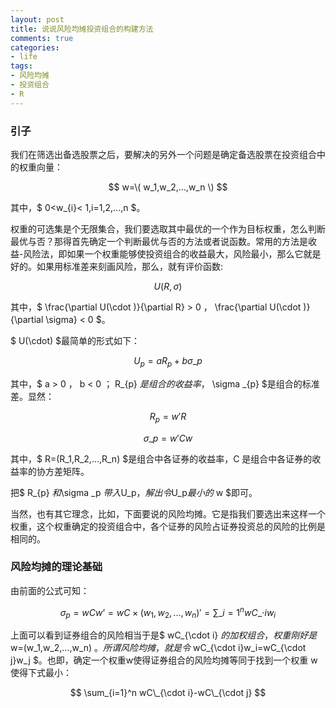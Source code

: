 ```yaml
---
layout: post
title: 说说风险均摊投资组合的构建方法
comments: true
categories:
- life
tags:
- 风险均摊
- 投资组合
- R
---
```



### 引子

我们在筛选出备选股票之后，要解决的另外一个问题是确定备选股票在投资组合中的权重向量：

$$ w=\( w_1,w_2,...,w_n \) $$

其中，$ 0<w_{i}< 1,i=1,2,...,n $。

权重的可选集是个无限集合，我们要选取其中最优的一个作为目标权重，怎么判断最优与否？那得首先确定一个判断最优与否的方法或者说函数。常用的方法是收益-风险法，即如果一个权重能够使投资组合的收益最大，风险最小，那么它就是好的。如果用标准差来刻画风险，那么，就有评价函数:

$$ U(R,\sigma) $$

其中，$ \frac{\partial U(\cdot )}{\partial R} > 0 $，$ \frac{\partial U(\cdot )}{\partial \sigma} < 0 $。

$ U(\cdot) $最简单的形式如下：

$$
U_p = aR_{p} + b \sigma \_{p}
$$

其中，$ a > 0 $，$ b < 0 $；$ R_{p} $是组合的收益率，$ \sigma \_{p} $是组合的标准差。显然：

$$ R_{p} = w'R $$

$$
\sigma \_p = w'Cw
$$

其中，$ R=(R_1,R_2,...,R_n) $是组合中各证券的收益率，C 是组合中各证券的收益率的协方差矩阵。

把$ R_{p} $和$\sigma \_p $带入$U_p$，解出令$U_p$最小的$ w $即可。

当然，也有其它理念，比如，下面要说的风险均摊。它是指我们要选出来这样一个权重，这个权重确定的投资组合中，各个证券的风险占证券投资总的风险的比例是相同的。

### 风险均摊的理论基础

由前面的公式可知：

$$
\sigma_p = wCw’=wC \times (w_1,w_2,...,w_n)'=\sum\_{i=1}^n wC\_{\cdot i}w_i
$$

上面可以看到证券组合的风险相当于是$ wC\_{\cdot i} $的加权组合，权重刚好是$ w=(w_1,w_2,...,w_n) $。所谓风险均摊，就是令$ wC\_{\cdot i}w_i=wC\_{\cdot j}w_j $。也即，确定一个权重w使得证券组合的风险均摊等同于找到一个权重 w 使得下式最小：

$$
\sum_{i=1}^n wC\_{\cdot i}-wC\_{\cdot j}
$$




